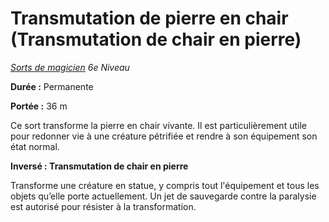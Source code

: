 # Transmutation de pierre en chair (Transmutation de chair en pierre)


*[Sorts de magicien](../Sorts_de_magicien.md) 6e Niveau*

**Durée :** Permanente

**Portée :** 36 m

Ce sort transforme la pierre en chair vivante. Il est particulièrement
utile pour redonner vie à une créature pétrifiée et rendre à son
équipement son état normal.

**Inversé : Transmutation de chair en pierre**

Transforme une créature en statue, y compris tout l'équipement et tous
les objets qu’elle porte actuellement. Un jet de sauvegarde contre la
paralysie est autorisé pour résister à la transformation.